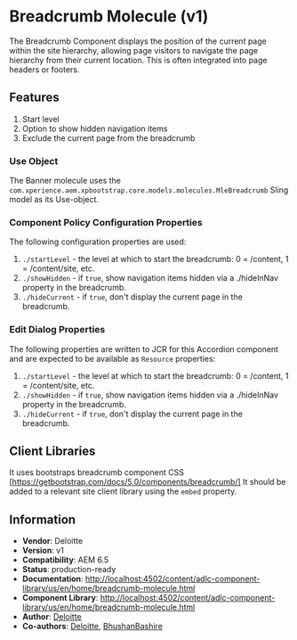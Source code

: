 
Breadcrumb Molecule (v1)
====
The Breadcrumb Component displays the position of the current page within the site hierarchy, allowing page visitors to navigate the page hierarchy from their current location. This is often integrated into page headers or footers.

## Features

1. Start level
2. Option to show hidden navigation items
3. Exclude the current page from the breadcrumb

### Use Object
The Banner molecule uses the `com.xperience.aem.xpbootstrap.core.models.molecules.MleBreadcrumb` Sling model as its Use-object.

### Component Policy Configuration Properties

The following configuration properties are used:

1. `./startLevel` - the level at which to start the breadcrumb: 0 = /content, 1 = /content/site, etc.
2. `./showHidden` - if `true`, show navigation items hidden via a ./hideInNav property in the breadcrumb.
3. `./hideCurrent` - if `true`, don't display the current page in the breadcrumb.

### Edit Dialog Properties
The following properties are written to JCR for this Accordion component and are expected to be available as `Resource` properties:

1. `./startLevel` - the level at which to start the breadcrumb: 0 = /content, 1 = /content/site, etc.
2. `./showHidden` - if `true`, show navigation items hidden via a ./hideInNav property in the breadcrumb.
3. `./hideCurrent` - if `true`, don't display the current page in the breadcrumb.

## Client Libraries
It uses bootstraps breadcrumb component CSS [https://getbootstrap.com/docs/5.0/components/breadcrumb/]
It should be added to a relevant site client library using the `embed` property.


## Information
* **Vendor**: Deloitte
* **Version**: v1
* **Compatibility**: AEM 6.5
* **Status**: production-ready
* **Documentation**: [http://localhost:4502/content/adlc-component-library/us/en/home/breadcrumb-molecule.html](http://localhost:4502/content/adlc-component-library/us/en/home/breadcrumb-molecule.html)
* **Component Library**: [http://localhost:4502/content/adlc-component-library/us/en/home/breadcrumb-molecule.html](http://localhost:4502/content/adlc-component-library/us/en/home/breadcrumb-molecule.html)
* **Author**: [Deloitte]()
* **Co-authors**: [Deloitte](), [BhushanBashire](https://github.com/BhushanBashire)

